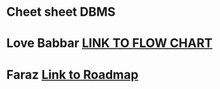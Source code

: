 # Cheet sheet DBMS

# Love Babbar [LINK TO FLOW CHART](https://whimsical.com/dbms-roadmap-by-love-babbar-FmUi8ffVop33t3MmpVxPCo)

# Faraz [Link to Roadmap](https://docs.google.com/document/d/17bBwNzasdAW3c_AMkt2VPYnLCkfzi5E5KuFVGOe9W10/edit)
